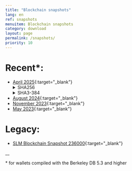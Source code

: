 ```yaml
---
title: "Blockchain snapshots"
lang: en
ref: snapshots
menuitem: Blockchain snapshots
category: download
layout: page
permalink: /snapshots/
priority: 10
---
```


# Recent*:

* [April 2025](https://ysnd.it/a9nYSJ5l){:target="_blank"}
    <details> <summary> SHA256 </summary> 5628951cb4cc4e924feafc9a229964a59866f07f31dc09fbd6edef0b88cee6cc </details>
    <details> <summary> SHA3-384</summary> 8dc564c2c8e98bcab64bccc0da928851cd30bc683328dc857b432e28b600c57697ae1f83eaf450676cc1566011ad25fc </details>
* [August 2024](https://getshared.com/NNy3Qdzn){:target="_blank"}<br>
* [November 2023](https://ysnd.it/hy2BWI21){:target="_blank"}<br>
* [May 2023](https://ysnd.it/20MxZ0xD){:target="_blank"}<br>

# Legacy:
* [SLM Blockchain Snapshot 236000](https://mega.co.nz/#!pg8lEJoL!54dSH7LrpmOJiMzNS72MDCYvZtXwqnHGyCApmYIpxkA){:target="_blank"}


__

\* for wallets compiled with the Berkeley DB 5.3 and higher
